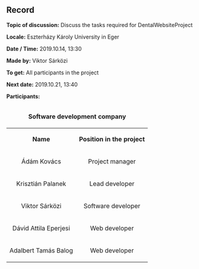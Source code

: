 ## Record

__Topic of discussion:__ Discuss the tasks required for DentalWebsiteProject

__Locale:__ Eszterházy Károly University in Eger

__Date / Time:__ 2019.10.14, 13:30

__Made by:__ Viktor Sárközi

__To get:__ All participants in the project

__Next date:__ 2019.10.21, 13:40

__Participants:__

<table>
  <thead>
  <tr>
    <td colspan=2><b><p align="center">Software development company</p></b></td>
  </tr>
  </thead>
  <tr>
    <td><b><p align="center">Name</p></b></td>
    <td><b><p align="center">Position in the project</p></b></td>
  </tr>
  <td><p align="center">Ádám Kovács</p></td>
  <td><p align="center">Project manager</p></td>
  </tr>
  <tr>
  <td><p align="center">Krisztián Palanek</p></td>
  <td><p align="center">Lead developer</p></td>
  </tr>
  <tr>
  <td><p align="center">Viktor Sárközi</p></td>
  <td><p align="center">Software developer</p></td>
  </tr>
  <tr>
  <td><p align="center">Dávid Attila Eperjesi</p></td>
  <td><p align="center">Web developer</p></td>
  </tr>
  <tr>
  <td><p align="center">Adalbert Tamás Balog</p></td>
  <td><p align="center">Web developer</p></td>
  </tr>  
</table>
